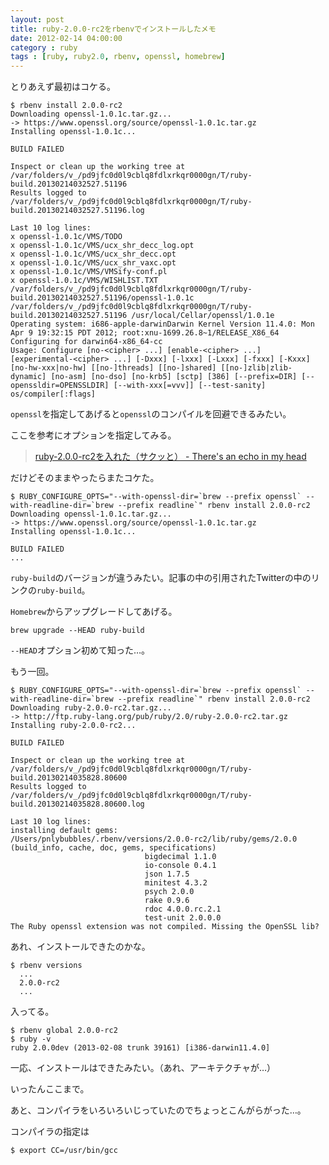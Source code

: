 ```yaml
---
layout: post
title: ruby-2.0.0-rc2をrbenvでインストールしたメモ
date: 2012-02-14 04:00:00
category : ruby
tags : [ruby, ruby2.0, rbenv, openssl, homebrew]
---
```


とりあえず最初はコケる。

	$ rbenv install 2.0.0-rc2
	Downloading openssl-1.0.1c.tar.gz...
	-> https://www.openssl.org/source/openssl-1.0.1c.tar.gz
	Installing openssl-1.0.1c...

	BUILD FAILED

	Inspect or clean up the working tree at /var/folders/v_/pd9jfc0d0l9cblq8fdlxrkqr0000gn/T/ruby-build.20130214032527.51196
	Results logged to /var/folders/v_/pd9jfc0d0l9cblq8fdlxrkqr0000gn/T/ruby-build.20130214032527.51196.log

	Last 10 log lines:
	x openssl-1.0.1c/VMS/TODO
	x openssl-1.0.1c/VMS/ucx_shr_decc_log.opt
	x openssl-1.0.1c/VMS/ucx_shr_decc.opt
	x openssl-1.0.1c/VMS/ucx_shr_vaxc.opt
	x openssl-1.0.1c/VMS/VMSify-conf.pl
	x openssl-1.0.1c/VMS/WISHLIST.TXT
	/var/folders/v_/pd9jfc0d0l9cblq8fdlxrkqr0000gn/T/ruby-build.20130214032527.51196/openssl-1.0.1c /var/folders/v_/pd9jfc0d0l9cblq8fdlxrkqr0000gn/T/ruby-build.20130214032527.51196 /usr/local/Cellar/openssl/1.0.1e
	Operating system: i686-apple-darwinDarwin Kernel Version 11.4.0: Mon Apr 9 19:32:15 PDT 2012; root:xnu-1699.26.8~1/RELEASE_X86_64
	Configuring for darwin64-x86_64-cc
	Usage: Configure [no-<cipher> ...] [enable-<cipher> ...] [experimental-<cipher> ...] [-Dxxx] [-lxxx] [-Lxxx] [-fxxx] [-Kxxx] [no-hw-xxx|no-hw] [[no-]threads] [[no-]shared] [[no-]zlib|zlib-dynamic] [no-asm] [no-dso] [no-krb5] [sctp] [386] [--prefix=DIR] [--openssldir=OPENSSLDIR] [--with-xxx[=vvv]] [--test-sanity] os/compiler[:flags]

`openssl`を指定してあげると`openssl`のコンパイルを回避できるみたい。

ここを参考にオプションを指定してみる。

> [ruby-2.0.0-rc2を入れた（サクッと） - There's an echo in my head](http://ikm.hatenablog.jp/entry/2013/02/13/040433 "ruby-2.0.0-rc2を入れた（サクッと） - There's an echo in my head")

だけどそのままやったらまたコケた。

	$ RUBY_CONFIGURE_OPTS="--with-openssl-dir=`brew --prefix openssl` --with-readline-dir=`brew --prefix readline`" rbenv install 2.0.0-rc2
	Downloading openssl-1.0.1c.tar.gz...
	-> https://www.openssl.org/source/openssl-1.0.1c.tar.gz
	Installing openssl-1.0.1c...

	BUILD FAILED
	...

`ruby-build`のバージョンが違うみたい。記事の中の引用されたTwitterの中のリンクの`ruby-build`。

`Homebrew`からアップグレードしてあげる。

	brew upgrade --HEAD ruby-build

`--HEAD`オプション初めて知った…。

もう一回。

	$ RUBY_CONFIGURE_OPTS="--with-openssl-dir=`brew --prefix openssl` --with-readline-dir=`brew --prefix readline`" rbenv install 2.0.0-rc2
	Downloading ruby-2.0.0-rc2.tar.gz...
	-> http://ftp.ruby-lang.org/pub/ruby/2.0/ruby-2.0.0-rc2.tar.gz
	Installing ruby-2.0.0-rc2...

	BUILD FAILED

	Inspect or clean up the working tree at /var/folders/v_/pd9jfc0d0l9cblq8fdlxrkqr0000gn/T/ruby-build.20130214035828.80600
	Results logged to /var/folders/v_/pd9jfc0d0l9cblq8fdlxrkqr0000gn/T/ruby-build.20130214035828.80600.log

	Last 10 log lines:
	installing default gems:      /Users/pnlybubbles/.rbenv/versions/2.0.0-rc2/lib/ruby/gems/2.0.0 (build_info, cache, doc, gems, specifications)
	                              bigdecimal 1.1.0
	                              io-console 0.4.1
	                              json 1.7.5
	                              minitest 4.3.2
	                              psych 2.0.0
	                              rake 0.9.6
	                              rdoc 4.0.0.rc.2.1
	                              test-unit 2.0.0.0
	The Ruby openssl extension was not compiled. Missing the OpenSSL lib?

あれ、インストールできたのかな。

	$ rbenv versions
	  ...
	  2.0.0-rc2
	  ...

入ってる。

	$ rbenv global 2.0.0-rc2
	$ ruby -v
	ruby 2.0.0dev (2013-02-08 trunk 39161) [i386-darwin11.4.0]

一応、インストールはできたみたい。（あれ、アーキテクチャが…）

いったんここまで。

あと、コンパイラをいろいろいじっていたのでちょっとこんがらがった…。

コンパイラの指定は

	$ export CC=/usr/bin/gcc
